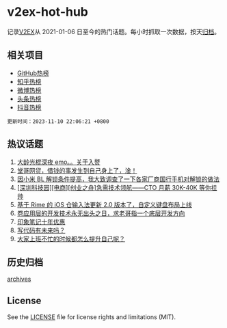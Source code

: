 # v2ex-hot-hub

 记录[V2EX](https://www.v2ex.com/)从 2021-01-06 日至今的热门话题。每小时抓取一次数据，按天[归档](archives)。
 
 ## 相关项目

- [GitHub热榜](https://github.com/lonnyzhang423/github-hot-hub)
- [知乎热榜](https://github.com/lonnyzhang423/zhihu-hot-hub)
- [微博热榜](https://github.com/lonnyzhang423/weibo-hot-hub)
- [头条热榜](https://github.com/lonnyzhang423/toutiao-hot-hub)
- [抖音热榜](https://github.com/lonnyzhang423/douyin-hot-hub)


 `更新时间：2023-11-10 22:06:21 +0800`

## 热议话题

1. [大龄光棍深夜 emo。。关于入赘](https://www.v2ex.com/t/990465)
1. [堂哥网贷，借钱的事发生到自己身上了，淦！](https://www.v2ex.com/t/990451)
1. [因小米 BL 解锁条件提高，我大致调查了一下各家厂商国行手机对解锁的做法](https://www.v2ex.com/t/990560)
1. [[深圳科技园][电商][创业之舟]急需技术领航——CTO 月薪 30K-40K 等你挂帅](https://www.v2ex.com/t/990610)
1. [基于 Rime 的 iOS 仓输入法更新 2.0 版本了，自定义键盘布局上线](https://www.v2ex.com/t/990492)
1. [卷应用层的开发技术永无出头之日，求老哥指一个底层开发方向](https://www.v2ex.com/t/990483)
1. [印象笔记十年优惠](https://www.v2ex.com/t/990507)
1. [写代码有未来吗？](https://www.v2ex.com/t/990568)
1. [大家上班不忙的时候都怎么提升自己呢？](https://www.v2ex.com/t/990676)

## 历史归档

[archives](archives)

## License

See the [LICENSE](LICENSE) file for license rights and limitations (MIT).
